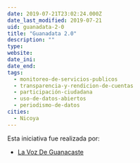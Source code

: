 ```yaml
---
date: 2019-07-21T23:02:24.000Z
date_last_modified: 2019-07-21
uid: guanadata-2-0
title: "Guanadata 2.0"
description: ""
type: 
website: 
date_ini: 
date_end: 
tags:
  - monitoreo-de-servicios-publicos
  - transparencia-y-rendicion-de-cuentas
  - participación-ciudadana
  - uso-de-datos-abiertos
  - periodismo-de-datos
cities: 
  - Nicoya
---
```


Esta iniciativa fue realizada por:

- [La Voz De Guanacaste](/i/la-voz-de-guanacaste.html)
